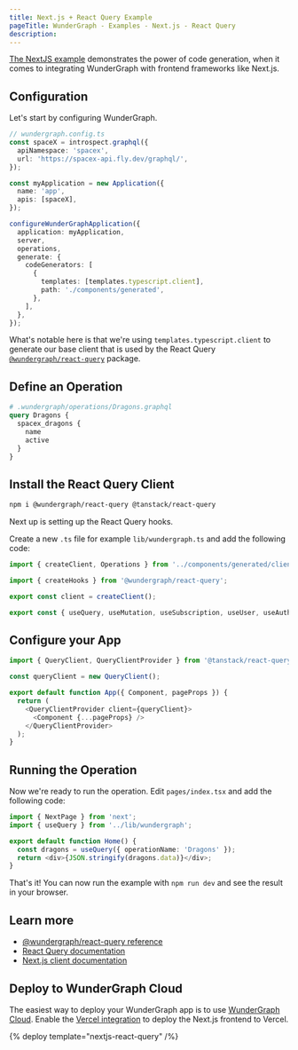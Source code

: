 ```yaml
---
title: Next.js + React Query Example
pageTitle: WunderGraph - Examples - Next.js - React Query
description:
---
```


[The NextJS example](https://github.com/wundergraph/wundergraph/tree/main/examples/nextjs-react-query) demonstrates the power of
code generation,
when it comes to integrating WunderGraph with frontend frameworks like Next.js.

## Configuration

Let's start by configuring WunderGraph.

```typescript
// wundergraph.config.ts
const spaceX = introspect.graphql({
  apiNamespace: 'spacex',
  url: 'https://spacex-api.fly.dev/graphql/',
});

const myApplication = new Application({
  name: 'app',
  apis: [spaceX],
});

configureWunderGraphApplication({
  application: myApplication,
  server,
  operations,
  generate: {
    codeGenerators: [
      {
        templates: [templates.typescript.client],
        path: './components/generated',
      },
    ],
  },
});
```

What's notable here is that we're using `templates.typescript.client` to generate our base client that is used by the React Query [`@wundergraph/react-query`](https://github.com/wundergraph/wundergraph/tree/main/packages/react-query) package.

## Define an Operation

```graphql
# .wundergraph/operations/Dragons.graphql
query Dragons {
  spacex_dragons {
    name
    active
  }
}
```

## Install the React Query Client

```bash
npm i @wundergraph/react-query @tanstack/react-query
```

Next up is setting up the React Query hooks.

Create a new `.ts` file for example `lib/wundergraph.ts` and add the following code:

```ts
import { createClient, Operations } from '../components/generated/client';

import { createHooks } from '@wundergraph/react-query';

export const client = createClient();

export const { useQuery, useMutation, useSubscription, useUser, useAuth, queryKey } = createHooks<Operations>(client);
```

## Configure your App

```ts
import { QueryClient, QueryClientProvider } from '@tanstack/react-query';

const queryClient = new QueryClient();

export default function App({ Component, pageProps }) {
  return (
    <QueryClientProvider client={queryClient}>
      <Component {...pageProps} />
    </QueryClientProvider>
  );
}
```

## Running the Operation

Now we're ready to run the operation. Edit `pages/index.tsx` and add the following code:

```typescript
import { NextPage } from 'next';
import { useQuery } from '../lib/wundergraph';

export default function Home() {
  const dragons = useQuery({ operationName: 'Dragons' });
  return <div>{JSON.stringify(dragons.data)}</div>;
}
```

That's it! You can now run the example with `npm run dev` and see the result in your browser.

## Learn more

- [@wundergraph/react-query reference](/docs/clients-reference/react-query)
- [React Query documentation](https://tanstack.com/query/v4/docs/overview)
- [Next.js client documentation](/docs/clients-reference/nextjs)

## Deploy to WunderGraph Cloud

The easiest way to deploy your WunderGraph app is to use [WunderGraph Cloud](https://cloud.wundergraph.com). Enable the [Vercel integration](https://vercel.com/integrations/wundergraph) to deploy the Next.js frontend to Vercel.

{% deploy template="nextjs-react-query" /%}
